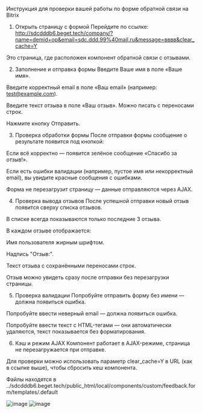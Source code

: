 Инструкция для проверки вашей работы по форме обратной связи на Bitrix
1. Открыть страницу с формой
Перейдите по ссылке:
http://sdcdddb6.beget.tech/company/?name=demid+op&email=sdc.ddd.99%40mail.ru&message=вввв&clear_cache=Y

Это страница, где расположен компонент обратной связи с отзывами.

2. Заполнение и отправка формы
Введите Ваше имя в поле «Ваше имя».

Введите корректный email в поле «Ваш email» (например: test@example.com).

Введите текст отзыва в поле «Ваш отзыв». Можно писать с переносами строк.

Нажмите кнопку Отправить.

3. Проверка обработки формы
После отправки формы сообщение о результате появится под кнопкой:

Если всё корректно — появится зелёное сообщение «Спасибо за отзыв!».

Если есть ошибки валидации (например, пустое имя или некорректный email), вы увидите красные сообщения с ошибками.

Форма не перезагрузит страницу — данные отправляются через AJAX.

4. Проверка вывода отзывов
После успешной отправки новый отзыв появится сверху списка отзывов.

В списке всегда показываются только последние 3 отзыва.

В каждом отзыве отображается:

Имя пользователя жирным шрифтом.

Надпись "Отзыв:".

Текст отзыва с сохранёнными переносами строк.

Отзыв можно увидеть сразу после отправки без перезагрузки страницы.

5. Проверка валидации
Попробуйте отправить форму без имени — должна появиться ошибка.

Попробуйте ввести неверный email — должна появиться ошибка.

Попробуйте ввести текст с HTML-тегами — они автоматически удаляются, текст показывается без форматирования.

6. Кэш и режим AJAX
Компонент работает в AJAX-режиме, страница не перезагружается при отправке.

Для проверки можно использовать параметр clear_cache=Y в URL (как в ссылке выше), чтобы сбросить кеш компонента.


Файлы находятся в ../sdcdddb6.beget.tech/public_html/local/components/custom/feedback.form/templates/.default

![image](https://github.com/user-attachments/assets/911004a8-9561-4f3d-8663-6e54a014afde)
![image](https://github.com/user-attachments/assets/e35c39e2-d794-43e2-9744-d04c8e45596c)
